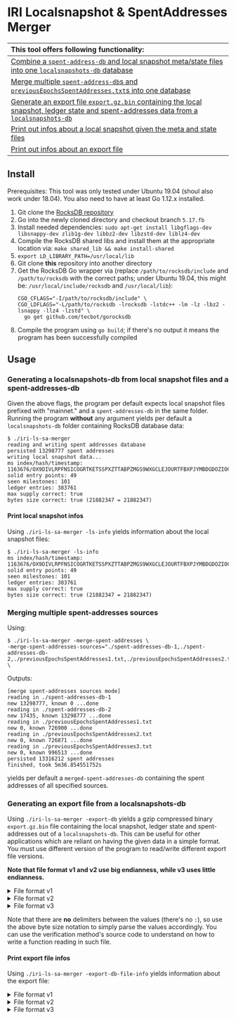 # IRI Localsnapshot & SpentAddresses Merger

|This tool offers following functionality:|
|:----|
| [Combine a `spent-address-db` and local snapshot meta/state files into one `localsnapshots-db` database](#generating-a-localsnapshots-db-from-local-snapshot-files-and-a-spent-addresses-db)|
| [Merge multiple `spent-address-db`s and `previousEpochsSpentAddresses.txt`s into one database](#merging-multiple-spent-addresses-sources)|
| [Generate an export file `export.gz.bin` containing the local snapshot, ledger state and spent-addresses data from a `localsnapshots-db`](#generating-an-export-file-from-a-localsnapshots-db) |
| [Print out infos about a local snapshot given the meta and state files](#print-local-snapshot-infos)|
| [Print out infos about an export file](#print-export-file-infos)|

## Install

Prerequisites: This tool was only tested under Ubuntu 19.04 (shoul also work under 18.04). You also need to have at least Go 1.12.x installed.

1. Git clone the [RocksDB repository](https://github.com/facebook/rocksdb)
2. Go into the newly cloned directory and checkout branch `5.17.fb`
3. Install needed dependencies: `sudo apt-get install libgflags-dev libsnappy-dev zlib1g-dev libbz2-dev libzstd-dev liblz4-dev`
4. Compile the RocksDB shared libs and install them at the appropriate location via: `make shared_lib && make install-shared`
5. `export LD_LIBRARY_PATH=/usr/local/lib`
6. Git clone **this** repository into another directory
7. Get the RocksDB Go wrapper via (replace `/path/to/rocksdb/include` and `/path/to/rocksdb` with the correct paths; 
under Ubuntu 19.04, this might be: `/usr/local/include/rocksdb` and `/usr/local/lib`): 
    ```
    CGO_CFLAGS="-I/path/to/rocksdb/include" \
    CGO_LDFLAGS="-L/path/to/rocksdb -lrocksdb -lstdc++ -lm -lz -lbz2 -lsnappy -llz4 -lzstd" \
      go get github.com/tecbot/gorocksdb
    ```
9. Compile the program using `go build`; if there's no output it means the program has been successfully compiled

## Usage

### Generating a localsnapshots-db from local snapshot files and a spent-addresses-db

Given the above flags, the program per default expects local snapshot files prefixed with "mainnet." and a `spent-addresses-db` in the same folder.
Running the program **without** any argument yields per default a `localsnapshots-db` folder containing RocksDB database data:
```
$ ./iri-ls-sa-merger
reading and writing spent addresses database
persisted 13298777 spent addresses
writing local snapshot data...
ms index/hash/timestamp: 1163676/OX9DIVLRPFNSICOGRTKETSSPXZTTABPZMGS9WXGCLEJOURTFBXPJYMBDGDOZIOCFKHBMJGAHSGLMZ9999/1567592924
solid entry points: 49
seen milestones: 101
ledger entries: 383761
max supply correct: true
bytes size correct: true (21882347 = 21882347)
```

#### Print local snapshot infos
Using `./iri-ls-sa-merger -ls-info` yields information about the local snapshot files:
```
$ ./iri-ls-sa-merger -ls-info
ms index/hash/timestamp: 1163676/OX9DIVLRPFNSICOGRTKETSSPXZTTABPZMGS9WXGCLEJOURTFBXPJYMBDGDOZIOCFKHBMJGAHSGLMZ9999/1567592924
solid entry points: 49
seen milestones: 101
ledger entries: 383761
max supply correct: true
bytes size correct: true (21882347 = 21882347)
```

### Merging multiple spent-addresses sources

Using:
```
$ ./iri-ls-sa-merger -merge-spent-addresses \
-merge-spent-addresses-sources="./spent-addresses-db-1,./spent-addresses-db-2,./previousEpochsSpentAddresses1.txt,./previousEpochsSpentAddresses2.txt,./previousEpochsSpentAddresses3.txt" \
```
Outputs:
```
[merge spent-addresses sources mode]
reading in ./spent-addresses-db-1
new 13298777, known 0 ...done	
reading in ./spent-addresses-db-2
new 17435, known 13298777 ...done	
reading in ./previousEpochsSpentAddresses1.txt
new 0, known 726900 ...done	
reading in ./previousEpochsSpentAddresses2.txt
new 0, known 726871 ...done	
reading in ./previousEpochsSpentAddresses3.txt
new 0, known 996513 ...done	
persisted 13316212 spent addresses
finished, took 5m36.854551752s
```
yields per default a `merged-spent-addresses-db` containing the spent addresses of all specified sources.

### Generating an export file from a localsnapshots-db

Using `./iri-ls-sa-merger -export-db` yields a gzip compressed binary `export.gz.bin` file containing the local snapshot,
ledger state and spent-addresses out of a `localsnapshots-db`. This can be useful for other applications which are reliant on having
the given data in a simple format. You must use different version of the program to read/write different export file versions.

**Note that file format v1 and v2 use big endianness, while v3 uses little endianness.**

<details>
  <summary>File format v1</summary>
  
  File format (decompressed):
  ```
  milestoneHash -> 49 bytes
  milestoneIndex -> int32
  snapshotTimestamp -> int64
  amountOfSolidEntryPoints -> int32
  amountOfSeenMilestones -> int32
  amountOfBalances -> int32
  amountOfSpentAddresses -> int32
  amountOfSolidEntryPoints * solidEntryPointHash:index -> 49 bytes + int32
  amountOfSeenMilestones * seenMilestoneHash:index -> 49 bytes + int32
  amountOfBalances * balance:value -> 49 bytes + int64
  amountOfSpentAddresses * spentAddress -> 49 bytes
  ```    
  
  ``` 
  $ ./iri-ls-sa-merger -export-db
  [export database mode]
  persisted local snapshot is 10 MBs in size
  read following local snapshot from the database:
  ms index/hash/timestamp: 1163676/OX9DIVLRPFNSICOGRTKETSSPXZTTABPZMGS9WXGCLEJOURTFBXPJYMBDGDOZIOCFKHBMJGAHSGLMZ9999/1567592924
  solid entry points: 49
  seen milestones: 101
  ledger entries: 383761
  max supply correct: true
  bytes size correct: true (10 = 10 (MBs))
  reading in spent addresses...
  read 10823853 spent addresses
  writing in-memory binary buffer
  wrote in-memory binary buffer (266 MBs)
  writing gzipped stream to file export.gz.bin
  finished, took 18.609205668s
  ```
  
</details>

<details>
  <summary>File format v2</summary>
  
  File format (decompressed):
  ```
  versionByte -> 1 byte
  milestoneHash -> 49 bytes
  milestoneIndex -> int32
  snapshotTimestamp -> int64
  amountOfSolidEntryPoints -> int32
  amountOfSeenMilestones -> int32
  amountOfBalances -> int32
  amountOfSpentAddresses -> int32
  amountOfSolidEntryPoints * solidEntryPointHash:index -> 49 bytes + int32
  amountOfSeenMilestones * seenMilestoneHash:index -> 49 bytes + int32
  amountOfBalances * balance:value -> 49 bytes + int64
  cuckooFilterSize -> 4 bytes
  cukooFilterData -> N bytes annotated by cuckooFilterSize 
  ```
  
  ```
  $ ./iri-ls-sa-merger -export-db
  [generate export file from database mode]
  persisted local snapshot is 22679 KBs in size
  read following local snapshot from the database:
  ms index/hash/timestamp: 1290028/MQRQLZZYMQNXEDRCULPBHYRJKVHLUV9PXBFFVIPHNPJYGDYBMXHVOEJPYZDVRTBQUUBTYBXDRUAY99999/1577351965
  solid entry points: 58
  seen milestones: 101
  ledger entries: 407290
  max supply correct: true
  size: 22679 (KBs)
  reading in spent addresses...
  read 12927520 spent addresses
  writing in-memory binary buffer
  populating cuckoo filter: 12927520/12927520 (failed to insert: 0)
  spent addresses cuckoo filter size: 65536 KBs
  wrote in-memory binary buffer (88215 KBs)
  writing gzipped stream to file export.gz.bin
  finished, took 2m26.3401733s
  ```
  
</details>

<details>
  <summary>File format v3</summary>
  
  **Note that v3 uses little endianness.**
  
  File format (decompressed):
  ```
  versionByte -> 1 byte
  milestoneHash -> 49 bytes
  milestoneIndex -> int32
  snapshotTimestamp -> int64
  amountOfSolidEntryPoints -> int32
  amountOfSeenMilestones -> int32
  amountOfBalances -> int32
  amountOfSpentAddresses -> int32
  amountOfSolidEntryPoints * solidEntryPointHash:index -> 49 bytes + int32
  amountOfSeenMilestones * seenMilestoneHash:index -> 49 bytes + int32
  amountOfBalances * balance:value -> 49 bytes + int64
  cuckooFilterSize -> 4 bytes
  cukooFilterData -> N bytes annotated by cuckooFilterSize
  sha256 hash of the data above -> 32 bytes
  ```
  
  ```
  $ ./iri-ls-sa-merger -export-db
  [generate export file from database mode]
  persisted local snapshot is 22795 KBs in size
  read following local snapshot from the database:
  ms index/hash/timestamp: 1299871/IONSCLJELWN9FYBOLXC9NJPACEZUTTQEIZPMKRKDFDYVKQHDOCVA9FT9PJSGWSQCJTRSSZAUFGX9Z9999/1578207069
  solid entry points: 114
  seen milestones: 101
  ledger entries: 409313
  max supply correct: true
  size: 22795 KBs
  reading in spent addresses...
  read 12995577 spent addresses
  writing in-memory binary buffer
  populating cuckoo filter: 12995577/12995577 (failed to insert: 0)
  spent addresses cuckoo filter size: 65536 KBs
  wrote in-memory binary buffer (88331 KBs)
  writing gzipped stream to file export.gz.bin
  sha256: a3290e48b6432257e8fb67c1f2540c97b1c54afacc1983ed684d6b4fb011416f
  finished, took 2m7.9454812s
  ```
  
</details>

Note that there are **no** delimiters between the values (there's no `:`), so use the above byte size notation to simply parse
the values accordingly. You can use the verification method's source code to understand on how to write a function
reading in such file.

#### Print export file infos
Using `./iri-ls-sa-merger -export-db-file-info` yields information about the export file:

<details>
  <summary>File format v1</summary>
  
  ```
  $ ./iri-ls-sa-merger -export-db-file-info
  [verify exported database file mode]
  read following local snapshot from the exported database file:
  ms index/hash/timestamp: 1567592924/OX9DIVLRPFNSICOGRTKETSSPXZTTABPZMGS9WXGCLEJOURTFBXPJYMBDGDOZIOCFKHBMJGAHSGLMZ9999/4997950363140096
  solid entry points: 49
  seen milestones: 101
  ledger entries: 383761
  max supply correct: true
  bytes size correct: true (10 = 10 (MBs))
  contains 10823853 spent addresses
  ```
</details>

<details>
  <summary>File format v2</summary>
  
  ```
  $./iri-ls-sa-merger -export-db-file-info
  [print export file info mode]
  file version: 2
  read following local snapshot from the exported database file:
  ms index/hash/timestamp: 1290028/MQRQLZZYMQNXEDRCULPBHYRJKVHLUV9PXBFFVIPHNPJYGDYBMXHVOEJPYZDVRTBQUUBTYBXDRUAY99999/1577351965
  solid entry points: 58
  seen milestones: 101
  ledger entries: 407290
  max supply correct: true
  size: 22679 (KBs)
  spent addresses cuckoo filter size: 65536 KBs
  contains 12927520 spent addresses in the cuckoo filter
  ```
</details>

<details>
  <summary>File format v3</summary>
  
  ```
  ./iri-ls-sa-merger -export-db-file-info
  [print export file info mode]
  file version: 3
  read following local snapshot from the exported database file:
  ms index/hash/timestamp: 1299871/IONSCLJELWN9FYBOLXC9NJPACEZUTTQEIZPMKRKDFDYVKQHDOCVA9FT9PJSGWSQCJTRSSZAUFGX9Z9999/1578207069
  solid entry points: 114
  seen milestones: 101
  ledger entries: 409313
  max supply correct: true
  size: 22795 KBs
  spent addresses cuckoo filter size: 65536 KBs
  contains 12995577 spent addresses in the cuckoo filter
  read a total of 88331 KBs
  data integrity check successful (sha256): a3290e48b6432257e8fb67c1f2540c97b1c54afacc1983ed684d6b4fb011416f
  ```
</details>
